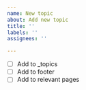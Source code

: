 ```yaml
---
name: New topic
about: Add new topic
title: ''
labels: ''
assignees: ''

---
```


- [ ] Add to _topics
- [ ] Add to footer
- [ ] Add to relevant pages
